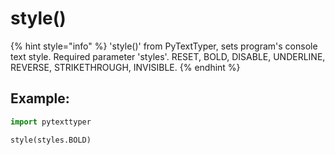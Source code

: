 # style()

{% hint style="info" %}
'style()' from PyTextTyper, sets program's console text style. Required parameter 'styles'. RESET, BOLD, DISABLE, UNDERLINE, REVERSE, STRIKETHROUGH, INVISIBLE.
{% endhint %}

## Example:

```python
import pytexttyper

style(styles.BOLD)
```
